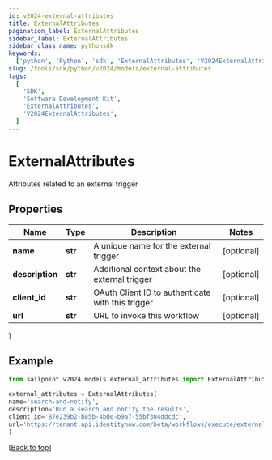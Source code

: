 ```yaml
---
id: v2024-external-attributes
title: ExternalAttributes
pagination_label: ExternalAttributes
sidebar_label: ExternalAttributes
sidebar_class_name: pythonsdk
keywords:
  ['python', 'Python', 'sdk', 'ExternalAttributes', 'V2024ExternalAttributes']
slug: /tools/sdk/python/v2024/models/external-attributes
tags:
  [
    'SDK',
    'Software Development Kit',
    'ExternalAttributes',
    'V2024ExternalAttributes',
  ]
---
```


# ExternalAttributes

Attributes related to an external trigger

## Properties

| Name | Type | Description | Notes |
| --- | --- | --- | --- |
| **name** | **str** | A unique name for the external trigger | [optional] |
| **description** | **str** | Additional context about the external trigger | [optional] |
| **client_id** | **str** | OAuth Client ID to authenticate with this trigger | [optional] |
| **url** | **str** | URL to invoke this workflow | [optional] |

}

## Example

```python
from sailpoint.v2024.models.external_attributes import ExternalAttributes

external_attributes = ExternalAttributes(
name='search-and-notify',
description='Run a search and notify the results',
client_id='87e239b2-b85b-4bde-b9a7-55bf304ddcdc',
url='https://tenant.api.identitynow.com/beta/workflows/execute/external/c79e0079-562c-4df5-aa73-60a9e25c916d'
)

```

[[Back to top]](#)
